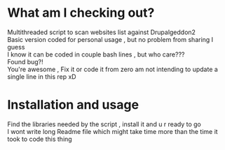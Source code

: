 # What am I checking out?  
Multithreaded script to scan websites list against Drupalgeddon2  
Basic version coded for personal usage , but no problem from sharing I guess  
I know it can be coded in couple bash lines , but who care???  
Found bug?!  
You're awesome , Fix it or code it from zero am not intending to update a single line in this rep xD  
# Installation and usage  
Find the libraries needed by the script , install it and u r ready to go  
I wont write long Readme file which might take time more than the time it took to code this thing   
